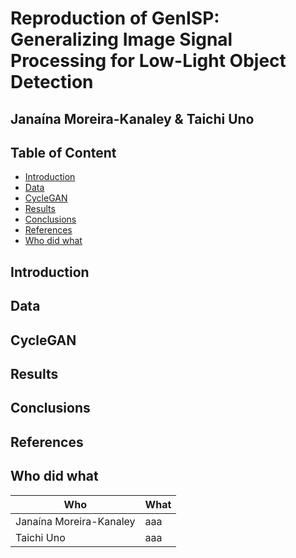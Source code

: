 <!-- omit in toc -->
# Reproduction of GenISP: Generalizing Image Signal Processing for Low-Light Object Detection
<!-- omit in toc -->
## Janaína Moreira-Kanaley & Taichi Uno

<!-- omit in toc -->
## Table of Content
<!-- TOC -->
- [Introduction](#introduction)
- [Data](#data)
- [CycleGAN](#cyclegan)
- [Results](#results)
- [Conclusions](#conclusions)
- [References](#references)
- [Who did what](#who-did-what)
<!-- TOC -->

## Introduction

## Data

## CycleGAN

## Results

## Conclusions

## References

<!-- <a id="mpouziotas2022">[1]</a> D. Mpouziotas, E. Mastrapas, N. Dimokas, P. Karvelis and E. Glavas, "Object Detection for Low Light Images," 2022 7th South-East Europe Design Automation, Computer Engineering, Computer Networks and Social Media Conference (SEEDA-CECNSM), Ioannina, Greece, 2022, pp. 1-6, doi: 10.1109/SEEDA-CECNSM57760.2022.9932921.


<a id="morawski2022">[2]</a> I. Morawski, Y. -A. Chen, Y. -S. Lin, S. Dangi, K. He and W. H. Hsu, "GenISP: Neural ISP for Low-Light Machine Cognition," 2022 IEEE/CVF Conference on Computer Vision and Pattern Recognition Workshops (CVPRW), New Orleans, LA, USA, 2022, pp. 629-638, doi: 10.1109/CVPRW56347.2022.00078.

<a id="adobeRaw">[3]</a> Adobe. (n.d.). What is a RAW file and how do you open it? https://www.adobe.com/creativecloud/file-types/image/raw.html -->

## Who did what
| Who | What|
| --- | --- |
| Janaína Moreira-Kanaley | aaa |
| Taichi Uno    | aaa |
